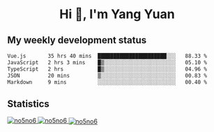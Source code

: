 <h1 align="center">Hi 👋, I'm Yang Yuan</h1>


## My weekly development status
<!--START_SECTION:waka-->

```txt
Vue.js       35 hrs 40 mins  ██████████████████████░░░   88.33 %
JavaScript   2 hrs 3 mins    █▒░░░░░░░░░░░░░░░░░░░░░░░   05.10 %
TypeScript   2 hrs           █▒░░░░░░░░░░░░░░░░░░░░░░░   04.96 %
JSON         20 mins         ▒░░░░░░░░░░░░░░░░░░░░░░░░   00.83 %
Markdown     9 mins          ░░░░░░░░░░░░░░░░░░░░░░░░░   00.40 %
```

<!--END_SECTION:waka-->

## Statistics
<a href="https://github.com/anuraghazra/github-readme-stats">
  <img src="https://github-readme-stats.vercel.app/api/top-langs/?username=no5no6&theme=dracula" alt="no5no6">
</a>
<a href="https://github.com/anuraghazra/github-readme-stats">
  <img src="https://github-readme-stats.vercel.app/api?username=no5no6&show_icons=true&theme=dracula&line_height=40" alt="no5no6">
</a>
<a href="https://github.com/anuraghazra/github-readme-stats">
  <img align="center" src="https://github-readme-streak-stats.herokuapp.com/?user=no5no6&theme=dracula" alt="no5no6" />
</a>